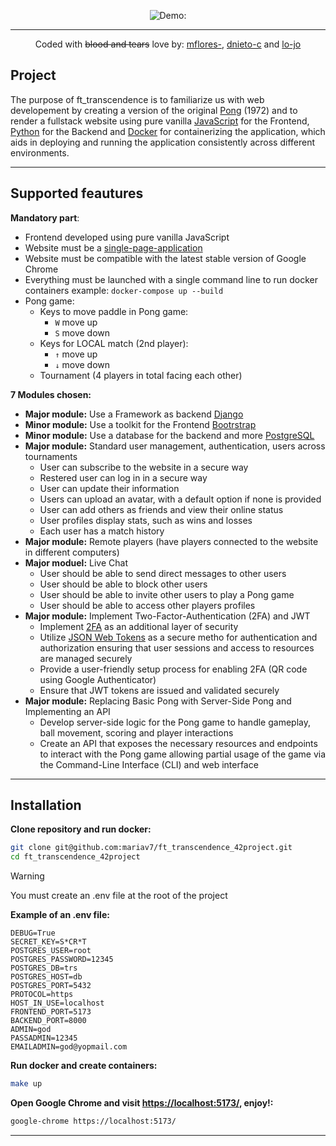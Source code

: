 <div align="center">

![Demo:](misc/demo.gif)

---
Coded with ~~blood and tears~~ love by: [mflores-](https://github.com/mariav7), [dnieto-c](https://github.com/DanielAlejandro2605) and [lo-jo](https://github.com/lo-jo)

</div>

## Project

The purpose of ft_transcendence is to familiarize us with web developement by creating a version of the original [Pong](https://en.wikipedia.org/wiki/Pong) (1972) and to render a fullstack website using pure vanilla [JavaScript](https://developer.mozilla.org/en-US/docs/Web/JavaScript) for the Frontend, [Python](https://www.python.org/) for the Backend and [Docker](https://www.docker.com/) for containerizing the application, which aids in deploying and running the application consistently across different environments.

---

## Supported feautures

**Mandatory part**:
* Frontend developed using pure vanilla JavaScript
* Website must be a [single-page-application](https://en.wikipedia.org/wiki/Single-page_application)
* Website must be compatible with the latest stable version of Google Chrome
* Everything must be launched with a single command line to run docker containers example: `docker-compose up --build`
* Pong game:
  * Keys to move paddle in Pong game:
    * `W` move up
    * `S` move down
  * Keys for LOCAL match (2nd player):
    * `↑` move up
    * `↓` move down
  * Tournament (4 players in total facing each other)

**7 Modules chosen:**
* **Major module:** Use a Framework as backend [Django](https://docs.djangoproject.com/en/5.0/)
* **Minor module:** Use a toolkit for the Frontend [Bootrstrap](https://getbootstrap.com/docs/5.3/getting-started/introduction/)
* **Minor module:** Use a database for the backend and more [PostgreSQL](https://www.postgresql.org/docs/)
* **Major module:** Standard user management, authentication, users across tournaments
  * User can subscribe to the website in a secure way
  * Restered user can log in in a secure way
  * User can update their information
  * Users can upload an avatar, with a default option if none is provided
  * User can add others as friends and view their online status
  * User profiles display stats, such as wins and losses
  * Each user has a match history
* **Major module:** Remote players (have players connected to the website in different computers)
* **Major moduel:** Live Chat
  * User should be able to send direct messages to other users
  * User should be able to block other users
  * User should be able to invite other users to play a Pong game
  * User should be able to access other players profiles
* **Major module:** Implement Two-Factor-Authentication (2FA) and JWT
  * Implement [2FA](https://en.wikipedia.org/wiki/Multi-factor_authentication) as an additional layer of security
  * Utilize [JSON Web Tokens](https://en.wikipedia.org/wiki/JSON_Web_Token) as a secure metho for authentication and authorization ensuring that user sessions and access to resources are managed
securely
  * Provide a user-friendly setup process for enabling 2FA (QR code using Google Authenticator)
  * Ensure that JWT tokens are issued and validated securely
* **Major module:** Replacing Basic Pong with Server-Side Pong and Implementing an API
  * Develop server-side logic for the Pong game to handle gameplay, ball movement, scoring and player interactions
  * Create an API that exposes the necessary resources and endpoints to interact with the Pong game allowing partial usage of the game via the Command-Line Interface (CLI) and web interface

---

## Installation

**Clone repository and run docker:**
```bash
git clone git@github.com:mariav7/ft_transcendence_42project.git
cd ft_transcendence_42project 
```

> [!WARNING]  
> You must create an .env file at the root of the project

**Example of an .env file:**
```
DEBUG=True
SECRET_KEY=S*CR*T
POSTGRES_USER=root
POSTGRES_PASSWORD=12345
POSTGRES_DB=trs
POSTGRES_HOST=db
POSTGRES_PORT=5432
PROTOCOL=https
HOST_IN_USE=localhost
FRONTEND_PORT=5173
BACKEND_PORT=8000
ADMIN=god
PASSADMIN=12345
EMAILADMIN=god@yopmail.com
```

**Run docker and create containers:**
```bash
make up
```

**Open Google Chrome and visit [https://localhost:5173/](https://localhost:5173/), enjoy!:**
```bash
google-chrome https://localhost:5173/
```

---